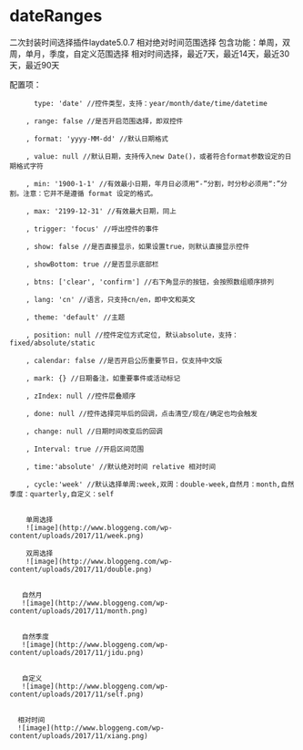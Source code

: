 # dateRanges
二次封装时间选择插件laydate5.0.7
相对绝对时间范围选择
包含功能：单周，双周，单月，季度，自定义范围选择
相对时间选择，最近7天，最近14天，最近30天，最近90天

配置项：

          type: 'date' //控件类型，支持：year/month/date/time/datetime
          
        , range: false //是否开启范围选择，即双控件
        
        , format: 'yyyy-MM-dd' //默认日期格式
        
        , value: null //默认日期，支持传入new Date()，或者符合format参数设定的日期格式字符
        
        , min: '1900-1-1' //有效最小日期，年月日必须用“-”分割，时分秒必须用“:”分割。注意：它并不是遵循 format 设定的格式。
        
        , max: '2199-12-31' //有效最大日期，同上
        
        , trigger: 'focus' //呼出控件的事件
        
        , show: false //是否直接显示，如果设置true，则默认直接显示控件
        
        , showBottom: true //是否显示底部栏
        
        , btns: ['clear', 'confirm'] //右下角显示的按钮，会按照数组顺序排列
        
        , lang: 'cn' //语言，只支持cn/en，即中文和英文
        
        , theme: 'default' //主题
        
        , position: null //控件定位方式定位, 默认absolute，支持：fixed/absolute/static
        
        , calendar: false //是否开启公历重要节日，仅支持中文版
        
        , mark: {} //日期备注，如重要事件或活动标记
        
        , zIndex: null //控件层叠顺序
        
        , done: null //控件选择完毕后的回调，点击清空/现在/确定也均会触发
        
        , change: null //日期时间改变后的回调
        
        , Interval: true //开启区间范围
        
        , time:'absolute' //默认绝对时间 relative 相对时间
        
        , cycle:'week' //默认选择单周:week,双周：double-week,自然月：month,自然季度：quarterly,自定义：self
        

        单周选择
        ![image](http://www.bloggeng.com/wp-content/uploads/2017/11/week.png)

        双周选择
        ![image](http://www.bloggeng.com/wp-content/uploads/2017/11/double.png)

       
       自然月
       ![image](http://www.bloggeng.com/wp-content/uploads/2017/11/month.png)

       
       自然季度
       ![image](http://www.bloggeng.com/wp-content/uploads/2017/11/jidu.png)

       
       自定义
       ![image](http://www.bloggeng.com/wp-content/uploads/2017/11/self.png)

       
      相对时间
      ![image](http://www.bloggeng.com/wp-content/uploads/2017/11/xiang.png)

      
      
     
